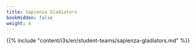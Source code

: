 ```yaml
---
title: Sapienza Gladiators
bookHidden: false
weight: 4
---
```


{{% include "content/i3s/en/student-teams/sapienza-gladiators.md" %}}